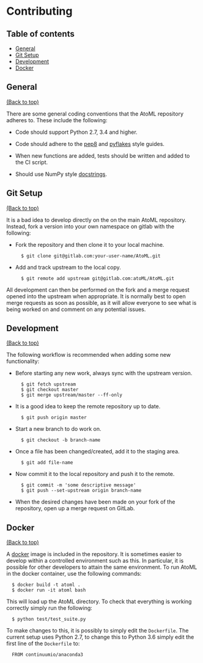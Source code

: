 # Contributing

## Table of contents

-   [General](#general)
-   [Git Setup](#git-setup)
-   [Development](#development)
-   [Docker](#docker)

## General
[(Back to top)](#table-of-contents)

There are some general coding conventions that the AtoML repository adheres to.
These include the following:

*   Code should support Python 2.7, 3.4 and higher.

*   Code should adhere to the [pep8](https://www.python.org/dev/peps/pep-0008/)
    and [pyflakes](https://pypi.python.org/pypi/pyflakes) style guides.

*   When new functions are added, tests should be written and added to the CI
    script.

*   Should use NumPy style [docstrings](https://github.com/numpy/numpy/blob/master/doc/HOWTO_DOCUMENT.rst.txt).

## Git Setup
[(Back to top)](#table-of-contents)

It is a bad idea to develop directly on the on the main AtoML repository.
Instead, fork a version into your own namespace on gitlab with the following:

*   Fork the repository and then clone it to your local machine.

      ```shell
        $ git clone git@gitlab.com:your-user-name/AtoML.git
      ```

*   Add and track upstream to the local copy.

      ```shell
        $ git remote add upstream git@gitlab.com:atoML/AtoML.git
      ```

All development can then be performed on the fork and a merge request opened
into the upstream when appropriate. It is normally best to open merge requests
as soon as possible, as it will allow everyone to see what is being worked on
and comment on any potential issues.

## Development
[(Back to top)](#table-of-contents)

The following workflow is recommended when adding some new functionality:

*   Before starting any new work, always sync with the upstream version.

      ```shell
        $ git fetch upstream
        $ git checkout master
        $ git merge upstream/master --ff-only
      ```

*   It is a good idea to keep the remote repository up to date.

      ```shell
        $ git push origin master
      ```

*   Start a new branch to do work on.

      ```shell
        $ git checkout -b branch-name
      ```

*   Once a file has been changed/created, add it to the staging area.

      ```shell
        $ git add file-name
      ```

*   Now commit it to the local repository and push it to the remote.

      ```shell
        $ git commit -m 'some descriptive message'
        $ git push --set-upstream origin branch-name
      ```

*   When the desired changes have been made on your fork of the repository,
    open up a merge request on GitLab.

## Docker
[(Back to top)](#table-of-contents)

A [docker](https://www.docker.com) image is included in the repository. It is
sometimes easier to develop within a controlled environment such as this. In
particular, it is possible for other developers to attain the same environment.
To run AtoML in the docker container, use the following commands:

  ```shell
    $ docker build -t atoml .
    $ docker run -it atoml bash
  ```

This will load up the AtoML directory. To check that everything is working
correctly simply run the following:

  ```shell
    $ python test/test_suite.py
  ```

To make changes to this, it is possibly to simply edit the `Dockerfile`. The
current setup uses Python 2.7, to change this to Python 3.6 simply edit the
first line of the `Dockerfile` to:

  ```shell
    FROM continuumio/anaconda3
  ```
